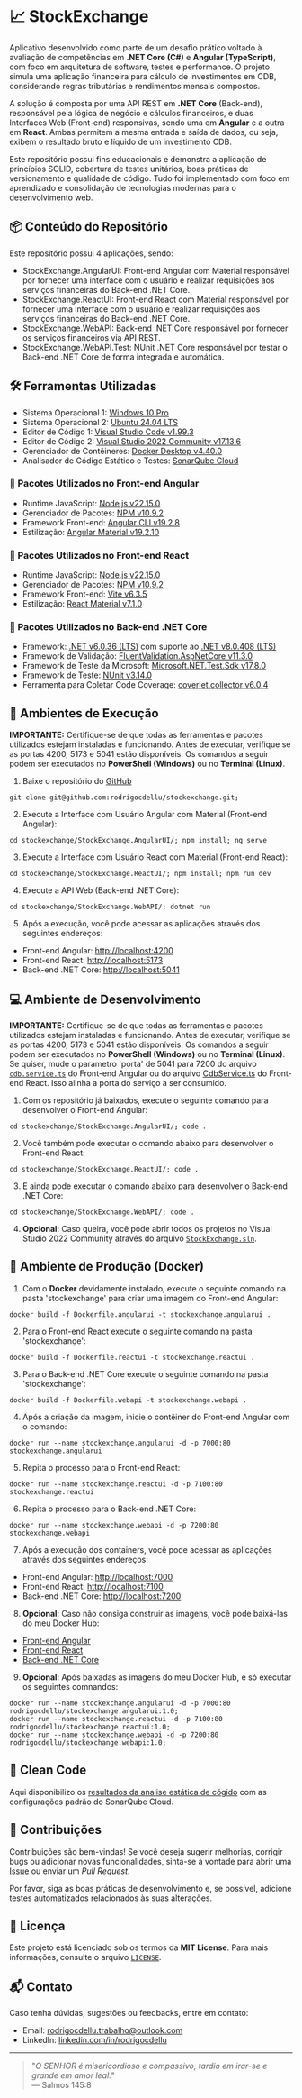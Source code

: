 # 📈 StockExchange

Aplicativo desenvolvido como parte de um desafio prático voltado à avaliação de competências em **.NET Core (C#)** e **Angular (TypeScript)**, com foco em arquitetura de software, testes e performance. O projeto simula uma aplicação financeira para cálculo de investimentos em CDB, considerando regras tributárias e rendimentos mensais compostos.

A solução é composta por uma API REST em **.NET Core** (Back-end), responsável pela lógica de negócio e cálculos financeiros, e duas Interfaces Web (Front-end) responsivas, sendo uma em **Angular** e a outra em **React**. Ambas permitem a mesma entrada e saída de dados, ou seja, exibem o resultado bruto e líquido de um investimento CDB.

Este repositório possui fins educacionais e demonstra a aplicação de princípios SOLID, cobertura de testes unitários, boas práticas de versionamento e qualidade de código. Tudo foi implementado com foco em aprendizado e consolidação de tecnologias modernas para o desenvolvimento web.

## 📦 Conteúdo do Repositório

Este repositório possui 4 aplicações, sendo:
- StockExchange.AngularUI: Front-end Angular com Material responsável por fornecer uma interface com o usuário e realizar requisições aos serviços financeiras do Back-end .NET Core.
- StockExchange.ReactUI: Front-end React com Material responsável por fornecer uma interface com o usuário e realizar requisições aos serviços financeiras do Back-end .NET Core.
- StockExchange.WebAPI: Back-end .NET Core responsável por fornecer os serviços financeiros via API REST.
- StockExchange.WebAPI.Test: NUnit .NET Core responsável por testar o Back-end .NET Core de forma integrada e automática.

## 🛠️ Ferramentas Utilizadas

- Sistema Operacional 1: [Windows 10 Pro](#)
- Sistema Operacional 2: [Ubuntu 24.04 LTS](https://ubuntu.com/download/desktop)  
- Editor de Código 1: [Visual Studio Code v1.99.3](https://code.visualstudio.com/download)
- Editor de Código 2: [Visual Studio 2022 Community v17.13.6](https://visualstudio.microsoft.com/pt-br/downloads)  
- Gerenciador de Contêineres: [Docker Desktop v4.40.0](https://www.docker.com/products/docker-desktop)
- Analisador de Código Estático e Testes: [SonarQube Cloud](https://sonarcloud.io)  

### 🎨 Pacotes Utilizados no Front-end Angular

- Runtime JavaScript: [Node.js v22.15.0](https://nodejs.org/pt)
- Gerenciador de Pacotes: [NPM v10.9.2](https://www.npmjs.com/package/npm/v/10.9.2)
- Framework Front-end: [Angular CLI v19.2.8](https://github.com/angular/angular-cli)
- Estilização: [Angular Material v19.2.10](https://github.com/angular/angular-cli)

### 🎨 Pacotes Utilizados no Front-end React

- Runtime JavaScript: [Node.js v22.15.0](https://nodejs.org/pt)
- Gerenciador de Pacotes: [NPM v10.9.2](https://www.npmjs.com/package/npm/v/10.9.2)
- Framework Front-end: [Vite v6.3.5](https://www.npmjs.com/package/vite/v/6.3.5)
- Estilização: [React Material v7.1.0](https://www.npmjs.com/package/@mui/material/v/7.1.0)

### 🔧 Pacotes Utilizados no Back-end .NET Core

- Framework: [.NET v6.0.36 (LTS)](https://dotnet.microsoft.com/pt-br/download/dotnet/6.0) com suporte ao [.NET v8.0.408 (LTS)](https://dotnet.microsoft.com/pt-br/download/dotnet/8.0)  
- Framework de Validação: [FluentValidation.AspNetCore v11.3.0](https://www.nuget.org/packages/fluentvalidation.aspnetcore/11.3.0)
- Framework de Teste da Microsoft: [Microsoft.NET.Test.Sdk v17.8.0](https://www.nuget.org/packages/Microsoft.NET.Test.Sdk/17.8.0)
- Framework de Teste: [NUnit v3.14.0](https://www.nuget.org/packages/NUnit/3.14.0)  
- Ferramenta para Coletar Code Coverage: [coverlet.collector v6.0.4](https://www.nuget.org/packages/coverlet.collector/6.0.4)

## 🚀 Ambientes de Execução

**IMPORTANTE:**
Certifique-se de que todas as ferramentas e pacotes utilizados estejam instaladas e funcionando.
Antes de executar, verifique se as portas 4200, 5173 e 5041 estão disponíveis.
Os comandos a seguir podem ser executados no **PowerShell (Windows)** ou no **Terminal (Linux)**.

1. Baixe o repositório do [GitHub](https://github.com/rodrigocdellu/stockexchange)

```
git clone git@github.com:rodrigocdellu/stockexchange.git;
```

2. Execute a Interface com Usuário Angular com Material (Front-end Angular):

```
cd stockexchange/StockExchange.AngularUI/; npm install; ng serve
```

3. Execute a Interface com Usuário React com Material (Front-end React):

```
cd stockexchange/StockExchange.ReactUI/; npm install; npm run dev
```

4. Execute a API Web (Back-end .NET Core):

```
cd stockexchange/StockExchange.WebAPI/; dotnet run
```

5. Após a execução, você pode acessar as aplicações através dos seguintes endereços:

- Front-end Angular: [http://localhost:4200](http://localhost:4200)
- Front-end React: [http://localhost:5173](http://localhost:5173)
- Back-end .NET Core: [http://localhost:5041](http://localhost:5041)

## 💻 Ambiente de Desenvolvimento

**IMPORTANTE:**
Certifique-se de que todas as ferramentas e pacotes utilizados estejam instaladas e funcionando.
Antes de executar, verifique se as portas 4200, 5173 e 5041 estão disponíveis.
Os comandos a seguir podem ser executados no **PowerShell (Windows)** ou no **Terminal (Linux)**.
Se quiser, mude o parametro 'porta' de 5041 para 7200 do arquivo [`cdb.service.ts`](./stockexchange/StockExchange.AngularUI/src/app/services/cdbservice.service.ts) do Front-end Angular ou do arquivo [CdbService.ts](./stockexchange/StockExchange.ReactUI/src/app/services/CdbService.ts) do Front-end React. Isso alinha a porta do serviço a ser consumido.

1. Com os repositório já baixados, execute o seguinte comando para desenvolver o Front-end Angular:

```
cd stockexchange/StockExchange.AngularUI/; code .
```

2. Você também pode executar o comando abaixo para desenvolver o Front-end React:

```
cd stockexchange/StockExchange.ReactUI/; code .
```

3. E ainda pode executar o comando abaixo para desenvolver o Back-end .NET Core:

```
cd stockexchange/StockExchange.WebAPI/; code .
```

4. **Opcional**: Caso queira, você pode abrir todos os projetos no Visual Studio 2022 Community através do arquivo [`StockExchange.sln`](./stockexchange.sln).

## 🐳 Ambiente de Produção (Docker)

1. Com o **Docker** devidamente instalado, execute o seguinte comando na pasta 'stockexchange' para criar uma imagem do Front-end Angular:

```
docker build -f Dockerfile.angularui -t stockexchange.angularui .
```

2. Para o Front-end React execute o seguinte comando na pasta 'stockexchange':

```
docker build -f Dockerfile.reactui -t stockexchange.reactui .
```

3. Para o Back-end .NET Core execute o seguinte comando na pasta 'stockexchange':

```
docker build -f Dockerfile.webapi -t stockexchange.webapi .
```

4. Após a criação da imagem, inicie o contêiner do Front-end Angular com o comando:

```
docker run --name stockexchange.angularui -d -p 7000:80 stockexchange.angularui
```

5. Repita o processo para o Front-end React:

```
docker run --name stockexchange.reactui -d -p 7100:80 stockexchange.reactui
```

6. Repita o processo para o Back-end .NET Core:

```
docker run --name stockexchange.webapi -d -p 7200:80 stockexchange.webapi
```

7. Após a execução dos containers, você pode acessar as aplicações através dos seguintes endereços:

- Front-end Angular: [http://localhost:7000](http://localhost:7000)
- Front-end React: [http://localhost:7100](http://localhost:7100)
- Back-end .NET Core: [http://localhost:7200](http://localhost:7200)

8. **Opcional**: Caso não consiga construir as imagens, você pode baixá-las do meu Docker Hub:

- [Front-end Angular](https://hub.docker.com/r/rodrigocdellu/stockexchange.angularui)
- [Front-end React](https://hub.docker.com/r/rodrigocdellu/stockexchange.reactui)
- [Back-end .NET Core](https://hub.docker.com/r/rodrigocdellu/stockexchange.webapi)

9. **Opcional**: Após baixadas as imagens do meu Docker Hub, é só executar os seguintes comnandos:

```
docker run --name stockexchange.angularui -d -p 7000:80 rodrigocdellu/stockexchange.angularui:1.0;
docker run --name stockexchange.reactui -d -p 7100:80 rodrigocdellu/stockexchange.reactui:1.0;
docker run --name stockexchange.webapi -d -p 7200:80 rodrigocdellu/stockexchange.webapi:1.0;
```

## 🤍 Clean Code

Aqui disponibilizo os [resultados da analise estática de cógido](https://sonarcloud.io/project/overview?id=rodrigocdellu_stockexchange) com as configurações padrão do SonarQube Cloud.

## 🤝 Contribuições

Contribuições são bem-vindas! Se você deseja sugerir melhorias, corrigir bugs ou adicionar novas funcionalidades, sinta-se à vontade para abrir uma [Issue](https://github.com/rodrigocdellu/stockexchange/issues) ou enviar um *Pull Request*.

Por favor, siga as boas práticas de desenvolvimento e, se possível, adicione testes automatizados relacionados às suas alterações.

## 📄 Licença

Este projeto está licenciado sob os termos da **MIT License**. Para mais informações, consulte o arquivo [`LICENSE`](./LICENSE.md).

## 📬 Contato

Caso tenha dúvidas, sugestões ou feedbacks, entre em contato:

- Email: [rodrigocdellu.trabalho@outlook.com](mailto:rodrigocdellu.trabalho@outlook.com)
- LinkedIn: [linkedin.com/in/rodrigocdellu](https://linkedin.com/in/rodrigocdellu)

---

> "_O SENHOR é misericordioso e compassivo, tardio em irar-se e grande em amor leal._"  
> — Salmos 145:8
